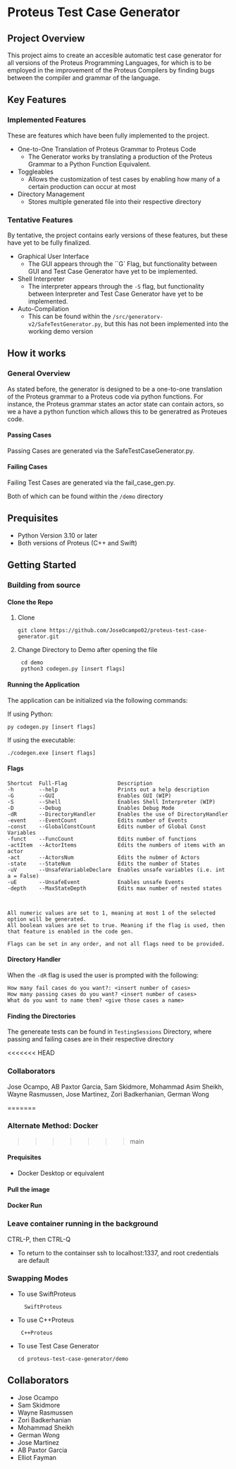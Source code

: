 # Proteus Test Case Generator

## Project Overview

  This project aims to create an accesible automatic test case generator for all versions of the Proteus Programming Languages, for which is to be employed in the improvement of the Proteus Compilers by finding bugs between the compiler and grammar of the language.

## Key Features

### Implemented Features

These are features which have been fully implemented to the project.

- One-to-One Translation of Proteus Grammar to Proteus Code
  - The Generator works by translating a production of the Proteus Grammar to a Python Function Equivalent.
- Toggleables
  - Allows the customization of test cases by enabling how many of a certain production can occur at most
- Directory Management
  - Stores multiple generated file into their respective directory

### Tentative Features

By tentative, the project contains early versions of these features, but these have yet to be fully finalized.

- Graphical User Interface
  - The GUI appears through the ``G` Flag, but functionality between GUI and Test Case Generator have yet to be implemented.
- Shell Interpreter
  - The interpreter appears through the `-S` flag, but functionality between Interpreter and Test Case Generator have yet to be implemented.
- Auto-Compilation
  - This can be found within the `/src/generatorv-v2/SafeTestGenerator.py`, but this has not been implemented into the working demo version


## How it works

### General Overview
  As stated before, the generator is designed to be a one-to-one translation of the Proteus grammar to a Proteus code via python functions. For instance, the Proteus grammar states an actor state can contain actors, so we a have a python function which allows this to be generatred as Proteues code.


#### Passing Cases

  Passing Cases are generated via the SafeTestCaseGenerator.py.
#### Failing Cases
  
  Failing Test Cases are generated via the fail_case_gen.py.

Both of which can be found within the `/demo` directory

## Prequisites

- Python Version 3.10 or later
- Both versions of Proteus (C++ and Swift)

## Getting Started

### Building from source

#### Clone the Repo

1. Clone
   ```
   git clone https://github.com/JoseOcampo02/proteus-test-case-generator.git
   ```
2. Change Directory to Demo after opening the file
   ```
    cd demo
    python3 codegen.py [insert flags]
   ```

#### Running the Application

The application can be initialized via the following commands:

If using Python:
  ```
  py codegen.py [insert flags]
  ```

If using the executable:
  ```
  ./codegen.exe [insert flags]
  ```


#### Flags

  ```
  Shortcut  Full-Flag                Description
  -h        --help                   Prints out a help description
  -G        --GUI                    Enables GUI (WIP)
  -S        --Shell                  Enables Shell Interpreter (WIP)
  -D        --Debug                  Enables Debug Mode
  -dR       --DirectoryHandler       Enables the use of DirectoryHandler
  -event    --EventCount             Edits number of Events
  -const    --GlobalConstCount       Edits number of Global Const Variables
  -funct    --FuncCount              Edits number of functions
  -actItem  --ActorItems             Edits the numbers of items with an actor
  -act      --ActorsNum              Edits the nubmer of Actors
  -state    --StateNum               Edits the number of States
  -uV       --UnsafeVariableDeclare  Enables unsafe variables (i.e. int a = False)
  -uE       --UnsafeEvent            Enables unsafe Events
  -depth    --MaxStateDepth          Edits max number of nested states



  All numeric values are set to 1, meaning at most 1 of the selected option will be generated.
  All boolean values are set to true. Meaning if the flag is used, then that feature is enabled in the code gen.

  Flags can be set in any order, and not all flags need to be provided.
  ```

#### Directory Handler

  When the `-dR` flag is used the user is prompted with the following:

  ```
  How many fail cases do you want?: <insert number of cases>
  How many passing cases do you want? <insert number of cases>
  What do you want to name them? <give those cases a name>
  ```

#### Finding the Directories

The genereate tests can be found in `TestingSessions` Directory, where passing and failing cases are in their respective directory

<<<<<<< HEAD
### Collaborators

Jose Ocampo, AB Paxtor Garcia, Sam Skidmore, Mohammad Asim Sheikh, Wayne Rasmussen, Jose Martinez, Zori Badkerhanian, German Wong


=======
### Alternate Method: Docker
>>>>>>> main

#### Prequisites

- Docker Desktop or equivalent

#### Pull the image

#### Docker Run

### Leave container running in the background

CTRL-P, then CTRL-Q

- To return to the containser ssh to localhost:1337, and root credentials are default

### Swapping Modes 

- To use SwiftProteus
  ```
    SwiftProteus
  ```

- To use C++Proteus
  ```
   C++Proteus  
  ```

- To use Test Case Generator
  ```
  cd proteus-test-case-generator/demo
  ```


## Collaborators

- Jose Ocampo
- Sam Skidmore
- Wayne Rasmussen
- Zori Badkerhanian
- Mohammad Sheikh
- German Wong
- Jose Martinez
- AB Paxtor Garcia
- Elliot Fayman


